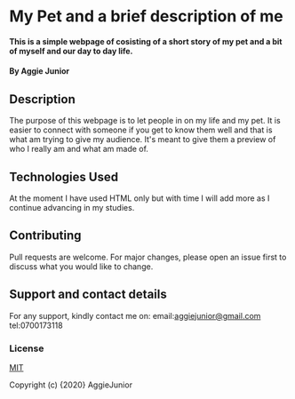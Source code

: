 # My Pet and a brief description of me
#### This is a simple webpage of cosisting of a short story of my pet and a bit of myself and our day to day life.
#### By Aggie Junior
## Description
The purpose of this webpage is to let people in on my life and my pet. It is easier to connect with someone if you get to know them well and that is what am trying to give my audience. It's meant to give them a preview of who I really am and what am made of.
## Technologies Used
At the moment I have used HTML only but with time I will add more as I continue advancing in my studies.
## Contributing
Pull requests are welcome. For major changes, please open an issue first to discuss what you would like to change.
## Support and contact details
For any support, kindly contact me on: 
 email:aggiejunior@gmail.com 
 tel:0700173118

### License
[MIT](https://choosealicense.com/licenses/mit/)

Copyright (c) {2020} AggieJunior
